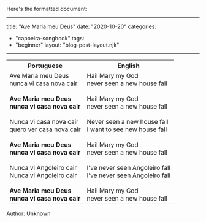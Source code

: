 Here's the formatted document:

---
title: "Ave Maria meu Deus"
date: "2020-10-20"
categories: 
  - "capoeira-songbook"
tags: 
  - "beginner"
layout: "blog-post-layout.njk"
---

<table class="capoeira-table">
    <tr class="header-row">
        <th>Portuguese</th>
        <th>English</th>
    </tr>
    <tr>
        <td>Ave Maria meu Deus<br>
nunca vi casa nova cair<br>
<br>
<strong>Ave Maria meu Deus<br>
nunca vi casa nova cair</strong><br>
<br>
Nunca vi casa nova cair<br>
quero ver casa nova cair<br>
<br>
<strong>Ave Maria meu Deus<br>
nunca vi casa nova cair</strong><br>
<br>
Nunca vi Angoleiro cair<br>
Nunca vi Angoleiro cair<br>
<br>
<strong>Ave Maria meu Deus<br>
nunca vi casa nova cair</strong></td>
        <td>Hail Mary my God<br>
never seen a new house fall<br>
<br>
Hail Mary my God<br>
never seen a new house fall<br>
<br>
Never seen a new house fall<br>
I want to see new house fall<br>
<br>
Hail Mary my God<br>
never seen a new house fall<br>
<br>
I've never seen Angoleiro fall<br>
I've never seen Angoleiro fall<br>
<br>
Hail Mary my God<br>
never seen a new house fall</td>
    </tr>
</table>

<figcaption>

Author: Unknown

</figcaption>